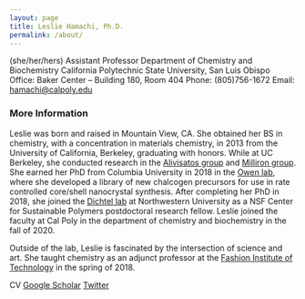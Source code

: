 ```yaml
---
layout: page
title: Leslie Hamachi, Ph.D.
permalink: /about/
---
```


(she/her/hers)
Assistant Professor
Department of Chemistry and Biochemistry
California Polytechnic State University, San Luis Obispo
Office: Baker Center – Building 180, Room 404
Phone: (805)756-1672
Email: [hamachi@calpoly.edu](mailto:hamachi@calpoly.edu)

### More Information

Leslie was born and raised in Mountain View, CA. She obtained her BS in chemistry, with a concentration in materials chemistry, in 2013 from the University of California, Berkeley, graduating with honors. While at UC Berkeley, she conducted research in the [Alivisatos group](https://alivisatoslab.uchicago.edu/alumni/) and [Milliron group](https://nanocrystal.che.utexas.edu/index.html). She earned her PhD from Columbia University in 2018 in the [Owen lab](https://owen.chem.columbia.edu/), where she developed a library of new chalcogen precursors for use in rate controlled core/shell nanocrystal synthesis. After completing her PhD in 2018, she joined the [Dichtel lab](https://sites.northwestern.edu/dichtel/) at Northwestern University as a NSF Center for Sustainable Polymers postdoctoral research fellow. Leslie joined the faculty at Cal Poly in the department of chemistry and biochemistry in the fall of 2020.

Outside of the lab, Leslie is fascinated by the intersection of science and art. She taught chemistry as an adjunct professor at the [Fashion Institute of Technology](https://www.fitnyc.edu/) in the spring of 2018.

CV
[Google Scholar](https://scholar.google.com/citations?user=6BvUnCsAAAAJ&hl=en)
[Twitter](https://twitter.com/leslie_hamachi)
